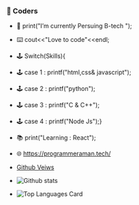 ### 👋 Coders






- 🔭 print("I’m currently Persuing  B-tech "); 
- ⌨️ cout<<"Love to code"<<endl;
- 🕹️ Switch(Skills){
- 🕹️ case 1 : printf("html,css& javascript");
- 🕹️ case 2 : printf("python");
- 🕹️ case 3 : printf("C & C++");
- 🕹️ case 4 : printf("Node Js");}
- 📚 print("Learning : React");
- 🌐 https://programmeraman.tech/ 

- [Github Veiws](https://komarev.com/ghpvc/?username=amanansari247&color=green) 




- ![Github stats](https://github-readme-stats.vercel.app/api?username=amanansari247&theme=highcontrast&show_icons=true&count_private=true)
- ![Top Languages Card](https://github-readme-stats.vercel.app/api/top-langs/?username=amanansari247) 


